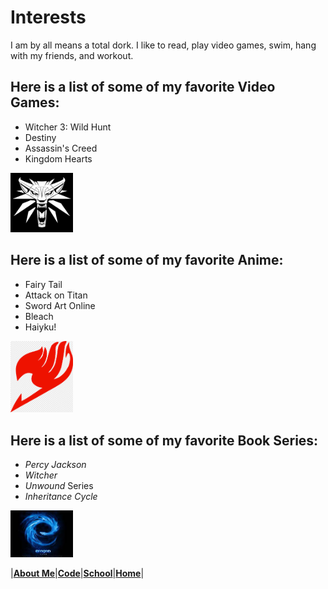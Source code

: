 # Interests
I am by all means a total dork. I like to read, play video games, swim, hang with my friends, and workout.

## Here is a list of some of my favorite Video Games:
* Witcher 3: Wild Hunt
* Destiny 
* Assassin's Creed
* Kingdom Hearts

<img src = "/Pictures/Witcher.png" alt = "drawing" width = "100"/>

## Here is a list of some of my favorite Anime: 
* Fairy Tail
* Attack on Titan
* Sword Art Online
* Bleach
* Haiyku!

<img src = "/Pictures/FairyTail.png" alt = "drawing" width = "100"/>

## Here is a list of some of my favorite Book Series:
* _Percy Jackson_
* _Witcher_
* _Unwound_ Series
* _Inheritance Cycle_

<img src = "/Pictures/Eragon.jfif" alt = "drawing" width = "100"/>


|[**About Me**](/AboutMe.md)|[**Code**](/Code.md)|[**School**](/School.md)|[**Home**](README.md)|
